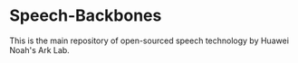 # Speech-Backbones

This is the main repository of open-sourced speech technology by Huawei Noah's Ark Lab.
